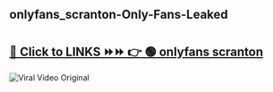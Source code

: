 
 ## onlyfans_scranton-Only-Fans-Leaked

# <h2><a href="https://clipsfans.com/onlyfans_scranton&ref=git">🔗 Click to LINKS ⏩⏩ 👉 🟢 onlyfans scranton </a></h2>

<a href="https://clipsfans.com/onlyfans_scranton&ref=git" rel="nofollow" data-target="animated-image.originalLink"><img src="https://i.ibb.co.com/xMMVF88/686577567.gif" alt="Viral Video Original" style="max-width: 100%; display: inline-block;" data-target="animated-image.originalImage"></a>
